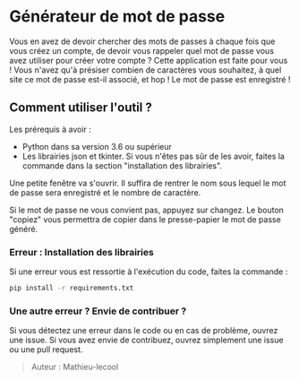 # Générateur de mot de passe 

Vous en avez de devoir chercher des mots de passes à chaque fois que vous créez un compte, de devoir vous rappeler quel mot de passe vous avez utiliser pour créer votre compte ?
Cette application est faite pour vous ! Vous n'avez qu'à présiser combien de caractères vous souhaitez, à quel site ce mot de passe est-il associé, et hop !
Le mot de passe est enregistré !



## Comment utiliser l'outil ? 

Les prérequis à avoir : 

- Python dans sa version 3.6 ou supérieur
- Les librairies json et tkinter. Si vous n'êtes pas sûr de les avoir, faites la commande dans la section "installation des librairies".



Une petite fenêtre va s'ouvrir. Il suffira de rentrer le nom sous lequel le mot de passe sera enregistré et le nombre de caractère. 

Si le mot de passe ne vous convient pas, appuyez sur changez. Le bouton "copiez" vous permettra de copier dans le presse-papier le mot de passe généré. 



### Erreur : Installation des librairies 

Si une erreur vous est ressortie à l'exécution du code, faites la commande : 
```cmd
pip install -r requirements.txt
```



### Une autre erreur ? Envie de contribuer ? 

Si vous détectez une erreur dans le code ou en cas de problème, ouvrez une issue. 
Si vous avez envie de contribuez, ouvrez simplement une issue ou une pull request. 

>  Auteur : Mathieu-lecool

